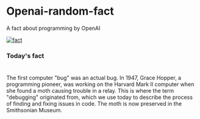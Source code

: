 
# Openai-random-fact
 A fact about programming by OpenAI

[![fact](https://github.com/MarioVidoni/openai-daily-fact/actions/workflows/main.yml/badge.svg)](https://github.com/MarioVidoni/openai-daily-fact/actions/workflows/main.yml)

### Today's fact
# 
The first computer "bug" was an actual bug. In 1947, Grace Hopper, a programming pioneer, was working on the Harvard Mark II computer when she found a moth causing trouble in a relay. This is where the term "debugging" originated from, which we use today to describe the process of finding and fixing issues in code. The moth is now preserved in the Smithsonian Museum.
